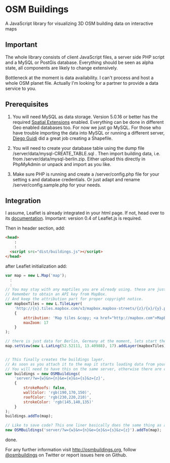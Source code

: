 # OSM Buildings

A JavaScript library for visualizing 3D OSM building data on interactive maps

## Important

The whole library consists of client JavaScript files, a server side PHP script and a MySQL or PostGis database.
Everything should be seen as alpha state, all components are likely to change extensively.

Bottleneck at the moment is data availability. I can't process and host a whole OSM planet file.
Actually I'm looking for a partner to provide a data service to you.


## Prerequisites

1. You will need MySQL as data storage. Version 5.0.16 or better has the required <a href="http://dev.mysql.com/doc/refman/5.0/en/spatial-extensions.html">Spatial Extensions</a> enabled.
Everything can be done in different Geo enabled databases too. For now we just go MySQL.
For those who have trouble importing the data into MySQL or running a different server, <a href="https://twitter.com/D_Guidi">Diego Guidi</a> did a great job creating a Shapefile.

2. You will need to create your database table using the dump file /server/data/mysql-CREATE_TABLE.sql .
Then import building data, i.e. from /server/data/mysql-berlin.zip. Either upload this directly in PhpMyAdmin or unpack and import as you like.

3. Make sure PHP is running and create a /server/config.php file for your setting s and database credentials.
Or just adapt and rename /server/config.sample.php for your needs.


## Integration

I assume, Leaflet is already integrated in your html page. If not, head over to its <a href="http://leaflet.cloudmade.com/reference.html">documentation</a>.
Important: version 0.4 of Leaflet.js is required.

Then in header section, add:

```html
<head>
    :
    :
  <script src="dist/buildings.js"></script>
</head>
```

after Leaflet initialization add:

```javascript
var map = new L.Map('map');
  :
  :
// You may stay with any maptiles you are already using. these are just my favourites.
// Remember to obtain an API key from MapBox.
// And keep the attribution part for proper copyright notice.
var mapboxTiles = new L.TileLayer(
	'http://{s}.tiles.mapbox.com/v3/mapbox.mapbox-streets/{z}/{x}/{y}.png',
	{
		attribution: 'Map tiles &copy; <a href="http://mapbox.com">MapBox</a>',
		maxZoom: 17
	}
);

// there is just data for Berlin, Germany at the moment, lets start there
map.setView(new L.LatLng(52.52111, 13.40988), 17).addLayer(mapboxTiles);


// This finally creates the buildings layer.
// As soon as you attach it to the map it starts loading data from your PHP/MySQL combo.
// You will need to have this on the same server, otherwise there are cross origin issues.
var buildings = new OSMBuildings(
	'server/?w={w}&n={n}&e={e}&s={s}&z={z}',
	{
		strokeRoofs: false,
		wallColor: 'rgb(190,170,150)',
		roofColor: 'rgb(230,220,210)',
		strokeColor: 'rgb(145,140,135)'
	}
);
buildings.addTo(map);

// Like to save code? This one liner basically does the same thing as above.
new OSMBuildings('server/?w={w}&n={n}&e={e}&s={s}&z={z}').addTo(map);
```

done.

For any further information visit <a href="http://osmbuildings.org">http://osmbuildings.org</a>, follow <a href="https://twitter.com/osmbuildings">@osmbuildings</a> on Twitter or report issues here on Github.